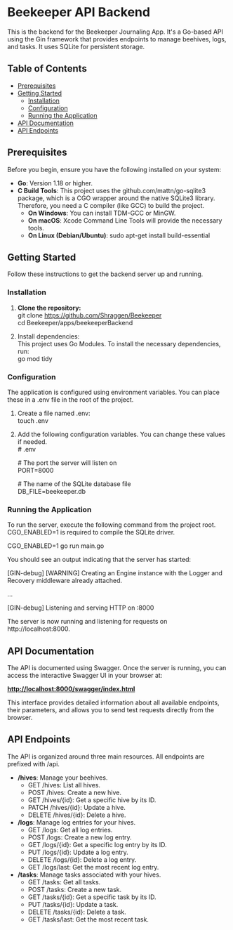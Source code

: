 # **Beekeeper API Backend**

This is the backend for the Beekeeper Journaling App. It's a Go-based API using the Gin framework that provides endpoints to manage beehives, logs, and tasks. It uses SQLite for persistent storage.

## **Table of Contents**

* [Prerequisites](#bookmark=id.gob91ndkbpif)  
* [Getting Started](#bookmark=id.xea1sps1plzk)  
  * [Installation](#bookmark=id.24k3vlnc5lz4)  
  * [Configuration](#bookmark=id.x3na04s3gpe0)  
  * [Running the Application](#bookmark=id.n5lcy2ypfbzd)  
* [API Documentation](#bookmark=id.r0szqfpolgi1)  
* [API Endpoints](#bookmark=id.96sud8c265qy)

## **Prerequisites**

Before you begin, ensure you have the following installed on your system:

* **Go**: Version 1.18 or higher.  
* **C Build Tools**: This project uses the github.com/mattn/go-sqlite3 package, which is a CGO wrapper around the native SQLite3 library. Therefore, you need a C compiler (like GCC) to build the project.  
  * **On Windows**: You can install TDM-GCC or MinGW.  
  * **On macOS**: Xcode Command Line Tools will provide the necessary tools.  
  * **On Linux (Debian/Ubuntu)**: sudo apt-get install build-essential

## **Getting Started**

Follow these instructions to get the backend server up and running.

### **Installation**

1. **Clone the repository:**  
   git clone https://github.com/Shraggen/Beekeeper  
   cd Beekeeper/apps/beekeeperBackend

2. Install dependencies:  
   This project uses Go Modules. To install the necessary dependencies, run:  
   go mod tidy

### **Configuration**

The application is configured using environment variables. You can place these in a .env file in the root of the project.

1. Create a file named .env:  
   touch .env

2. Add the following configuration variables. You can change these values if needed.  
   \# .env

   \# The port the server will listen on  
   PORT=8000

   \# The name of the SQLite database file  
   DB\_FILE=beekeeper.db

### **Running the Application**

To run the server, execute the following command from the project root. CGO\_ENABLED=1 is required to compile the SQLite driver.

CGO\_ENABLED=1 go run main.go

You should see an output indicating that the server has started:

\[GIN-debug\] \[WARNING\] Creating an Engine instance with the Logger and Recovery middleware already attached.

...

\[GIN-debug\] Listening and serving HTTP on :8000

The server is now running and listening for requests on http://localhost:8000.

## **API Documentation**

The API is documented using Swagger. Once the server is running, you can access the interactive Swagger UI in your browser at:

[**http://localhost:8000/swagger/index.html**](http://localhost:8000/swagger/index.html)

This interface provides detailed information about all available endpoints, their parameters, and allows you to send test requests directly from the browser.

## **API Endpoints**

The API is organized around three main resources. All endpoints are prefixed with /api.

* **/hives**: Manage your beehives.  
  * GET /hives: List all hives.  
  * POST /hives: Create a new hive.  
  * GET /hives/{id}: Get a specific hive by its ID.  
  * PATCH /hives/{id}: Update a hive.  
  * DELETE /hives/{id}: Delete a hive.  
* **/logs**: Manage log entries for your hives.  
  * GET /logs: Get all log entries.  
  * POST /logs: Create a new log entry.  
  * GET /logs/{id}: Get a specific log entry by its ID.  
  * PUT /logs/{id}: Update a log entry.  
  * DELETE /logs/{id}: Delete a log entry.  
  * GET /logs/last: Get the most recent log entry.  
* **/tasks**: Manage tasks associated with your hives.  
  * GET /tasks: Get all tasks.  
  * POST /tasks: Create a new task.  
  * GET /tasks/{id}: Get a specific task by its ID.  
  * PUT /tasks/{id}: Update a task.  
  * DELETE /tasks/{id}: Delete a task.  
  * GET /tasks/last: Get the most recent task. 